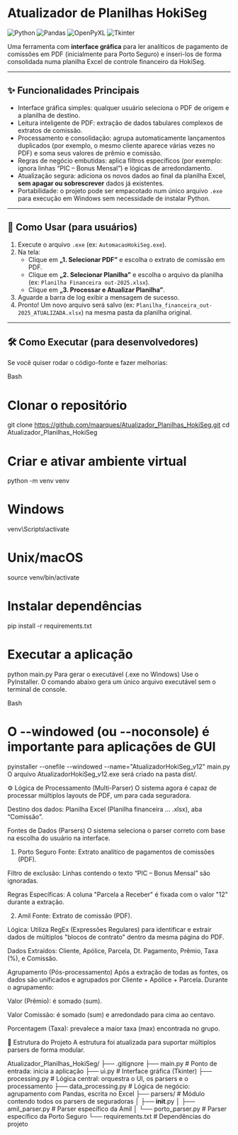 # Atualizador de Planilhas HokiSeg  
![Python](https://img.shields.io/badge/python-3.8%2B-blue) ![Pandas](https://img.shields.io/badge/pandas-1.0%2B-blueviolet) ![OpenPyXL](https://img.shields.io/badge/openpyxl-3.0%2B-green) ![Tkinter](https://img.shields.io/badge/tkinter-GUI-orange)  

Uma ferramenta com **interface gráfica** para ler analíticos de pagamento de comissões em PDF (inicialmente para Porto Seguro) e inseri-los de forma consolidada numa planilha Excel de controle financeiro da HokiSeg.

---

## ✨ Funcionalidades Principais  
- Interface gráfica simples: qualquer usuário seleciona o PDF de origem e a planilha de destino.  
- Leitura inteligente de PDF: extração de dados tabulares complexos de extratos de comissão.  
- Processamento e consolidação: agrupa automaticamente lançamentos duplicados (por exemplo, o mesmo cliente aparece várias vezes no PDF) e soma seus valores de prêmio e comissão.  
- Regras de negócio embutidas: aplica filtros específicos (por exemplo: ignora linhas “PIC – Bonus Mensal”) e lógicas de arredondamento.  
- Atualização segura: adiciona os novos dados ao final da planilha Excel, **sem apagar ou sobrescrever** dados já existentes.  
- Portabilidade: o projeto pode ser empacotado num único arquivo `.exe` para execução em Windows sem necessidade de instalar Python.

---

## 🧭 Como Usar (para usuários)  
1. Execute o arquivo `.exe` (ex: `AutomacaoHokiSeg.exe`).  
2. Na tela:  
   - Clique em **„1. Selecionar PDF”** e escolha o extrato de comissão em PDF.  
   - Clique em **„2. Selecionar Planilha”** e escolha o arquivo da planilha (ex: `Planilha Financeira out-2025.xlsx`).  
   - Clique em **„3. Processar e Atualizar Planilha”**.  
3. Aguarde a barra de log exibir a mensagem de sucesso.  
4. Pronto! Um novo arquivo será salvo (ex: `Planilha_financeira_out-2025_ATUALIZADA.xlsx`) na mesma pasta da planilha original.

---

## 🛠️ Como Executar (para desenvolvedores)
Se você quiser rodar o código-fonte e fazer melhorias:

Bash

# Clonar o repositório
git clone https://github.com/maarques/Atualizador_Planilhas_HokiSeg.git
cd Atualizador_Planilhas_HokiSeg

# Criar e ativar ambiente virtual
python -m venv venv

# Windows
venv\Scripts\activate
# Unix/macOS
source venv/bin/activate

# Instalar dependências
pip install -r requirements.txt

# Executar a aplicação
python main.py
Para gerar o executável (.exe no Windows)
Use o PyInstaller. O comando abaixo gera um único arquivo executável sem o terminal de console.

Bash

# O --windowed (ou --noconsole) é importante para aplicações de GUI
pyinstaller --onefile --windowed --name="AtualizadorHokiSeg_v12" main.py
O arquivo AtualizadorHokiSeg_v12.exe será criado na pasta dist/.

⚙️ Lógica de Processamento (Multi-Parser)
O sistema agora é capaz de processar múltiplos layouts de PDF, um para cada seguradora.

Destino dos dados: Planilha Excel (Planilha financeira … .xlsx), aba “Comissão”.

Fontes de Dados (Parsers)
O sistema seleciona o parser correto com base na escolha do usuário na interface.

1. Porto Seguro
Fonte: Extrato analítico de pagamentos de comissões (PDF).

Filtro de exclusão: Linhas contendo o texto “PIC – Bonus Mensal” são ignoradas.

Regras Específicas: A coluna "Parcela a Receber" é fixada com o valor "12" durante a extração.

2. Amil
Fonte: Extrato de comissão (PDF).

Lógica: Utiliza RegEx (Expressões Regulares) para identificar e extrair dados de múltiplos "blocos de contrato" dentro da mesma página do PDF.

Dados Extraídos: Cliente, Apólice, Parcela, Dt. Pagamento, Prêmio, Taxa (%), e Comissão.

Agrupamento (Pós-processamento)
Após a extração de todas as fontes, os dados são unificados e agrupados por Cliente + Apólice + Parcela. Durante o agrupamento:

Valor (Prêmio): é somado (sum).

Valor Comissão: é somado (sum) e arredondado para cima ao centavo.

Porcentagem (Taxa): prevalece a maior taxa (max) encontrada no grupo.

🧩 Estrutura do Projeto
A estrutura foi atualizada para suportar múltiplos parsers de forma modular.

Atualizador_Planilhas_HokiSeg/
├── .gitignore
├── main.py              # Ponto de entrada: inicia a aplicação
├── ui.py                # Interface gráfica (Tkinter)
├── processing.py        # Lógica central: orquestra o UI, os parsers e o processamento
├── data_processing.py   # Lógica de negócio: agrupamento com Pandas, escrita no Excel
├── parsers/             # Módulo contendo todos os parsers de seguradoras
│   ├── __init__.py
│   ├── amil_parser.py   # Parser específico da Amil
│   └── porto_parser.py  # Parser específico da Porto Seguro
└── requirements.txt     # Dependências do projeto

